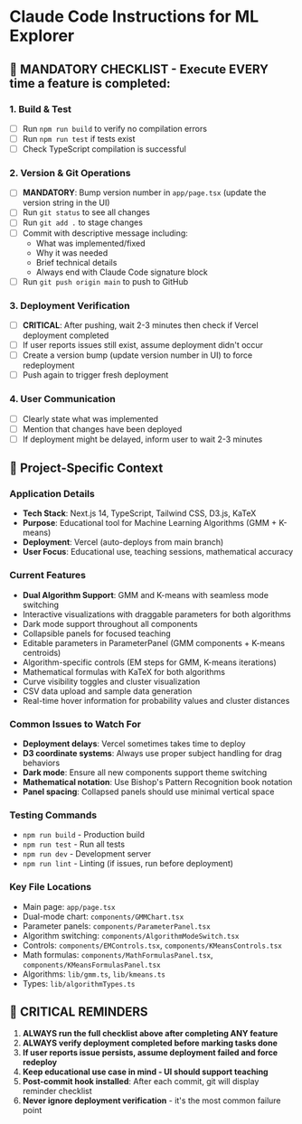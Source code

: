 # Claude Code Instructions for ML Explorer

## 🔄 **MANDATORY CHECKLIST - Execute EVERY time a feature is completed:**

### 1. **Build & Test**
- [ ] Run `npm run build` to verify no compilation errors
- [ ] Run `npm run test` if tests exist
- [ ] Check TypeScript compilation is successful

### 2. **Version & Git Operations**
- [ ] **MANDATORY**: Bump version number in `app/page.tsx` (update the version string in the UI)
- [ ] Run `git status` to see all changes
- [ ] Run `git add .` to stage changes
- [ ] Commit with descriptive message including:
  - What was implemented/fixed
  - Why it was needed
  - Brief technical details
  - Always end with Claude Code signature block
- [ ] Run `git push origin main` to push to GitHub

### 3. **Deployment Verification**
- [ ] **CRITICAL**: After pushing, wait 2-3 minutes then check if Vercel deployment completed
- [ ] If user reports issues still exist, assume deployment didn't occur
- [ ] Create a version bump (update version number in UI) to force redeployment
- [ ] Push again to trigger fresh deployment

### 4. **User Communication**
- [ ] Clearly state what was implemented
- [ ] Mention that changes have been deployed
- [ ] If deployment might be delayed, inform user to wait 2-3 minutes

## 🎯 **Project-Specific Context**

### **Application Details**
- **Tech Stack**: Next.js 14, TypeScript, Tailwind CSS, D3.js, KaTeX
- **Purpose**: Educational tool for Machine Learning Algorithms (GMM + K-means)
- **Deployment**: Vercel (auto-deploys from main branch)
- **User Focus**: Educational use, teaching sessions, mathematical accuracy

### **Current Features**
- **Dual Algorithm Support**: GMM and K-means with seamless mode switching
- Interactive visualizations with draggable parameters for both algorithms
- Dark mode support throughout all components
- Collapsible panels for focused teaching
- Editable parameters in ParameterPanel (GMM components + K-means centroids)
- Algorithm-specific controls (EM steps for GMM, K-means iterations)
- Mathematical formulas with KaTeX for both algorithms
- Curve visibility toggles and cluster visualization
- CSV data upload and sample data generation
- Real-time hover information for probability values and cluster distances

### **Common Issues to Watch For**
- **Deployment delays**: Vercel sometimes takes time to deploy
- **D3 coordinate systems**: Always use proper subject handling for drag behaviors
- **Dark mode**: Ensure all new components support theme switching
- **Mathematical notation**: Use Bishop's Pattern Recognition book notation
- **Panel spacing**: Collapsed panels should use minimal vertical space

### **Testing Commands**
- `npm run build` - Production build
- `npm run test` - Run all tests
- `npm run dev` - Development server
- `npm run lint` - Linting (if issues, run before deployment)

### **Key File Locations**
- Main page: `app/page.tsx`
- Dual-mode chart: `components/GMMChart.tsx`
- Parameter panels: `components/ParameterPanel.tsx`
- Algorithm switching: `components/AlgorithmModeSwitch.tsx`
- Controls: `components/EMControls.tsx`, `components/KMeansControls.tsx`
- Math formulas: `components/MathFormulasPanel.tsx`, `components/KMeansFormulasPanel.tsx`
- Algorithms: `lib/gmm.ts`, `lib/kmeans.ts`
- Types: `lib/algorithmTypes.ts`

## 🚨 **CRITICAL REMINDERS**
1. **ALWAYS run the full checklist above after completing ANY feature**
2. **ALWAYS verify deployment completed before marking tasks done**
3. **If user reports issue persists, assume deployment failed and force redeploy**
4. **Keep educational use case in mind - UI should support teaching**
5. **Post-commit hook installed**: After each commit, git will display reminder checklist
6. **Never ignore deployment verification** - it's the most common failure point